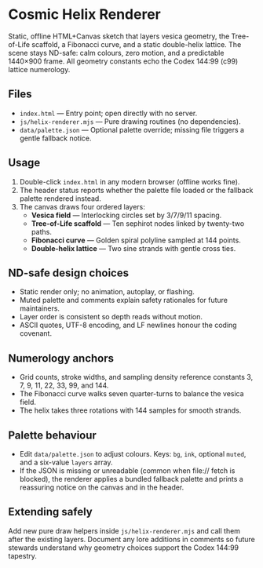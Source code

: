 # Cosmic Helix Renderer

Static, offline HTML+Canvas sketch that layers vesica geometry, the Tree-of-Life scaffold, a Fibonacci curve, and a static double-helix lattice. The scene stays ND-safe: calm colours, zero motion, and a predictable 1440×900 frame. All geometry constants echo the Codex 144:99 (c99) lattice numerology.

## Files
- `index.html` — Entry point; open directly with no server.
- `js/helix-renderer.mjs` — Pure drawing routines (no dependencies).
- `data/palette.json` — Optional palette override; missing file triggers a gentle fallback notice.

## Usage
1. Double-click `index.html` in any modern browser (offline works fine).
2. The header status reports whether the palette file loaded or the fallback palette rendered instead.
3. The canvas draws four ordered layers:
   - **Vesica field** — Interlocking circles set by 3/7/9/11 spacing.
   - **Tree-of-Life scaffold** — Ten sephirot nodes linked by twenty-two paths.
   - **Fibonacci curve** — Golden spiral polyline sampled at 144 points.
   - **Double-helix lattice** — Two sine strands with gentle cross ties.

## ND-safe design choices
- Static render only; no animation, autoplay, or flashing.
- Muted palette and comments explain safety rationales for future maintainers.
- Layer order is consistent so depth reads without motion.
- ASCII quotes, UTF-8 encoding, and LF newlines honour the coding covenant.

## Numerology anchors
- Grid counts, stroke widths, and sampling density reference constants 3, 7, 9, 11, 22, 33, 99, and 144.
- The Fibonacci curve walks seven quarter-turns to balance the vesica field.
- The helix takes three rotations with 144 samples for smooth strands.

## Palette behaviour
- Edit `data/palette.json` to adjust colours. Keys: `bg`, `ink`, optional `muted`, and a six-value `layers` array.
- If the JSON is missing or unreadable (common when file:// fetch is blocked), the renderer applies a bundled fallback palette and prints a reassuring notice on the canvas and in the header.

## Extending safely
Add new pure draw helpers inside `js/helix-renderer.mjs` and call them after the existing layers. Document any lore additions in comments so future stewards understand why geometry choices support the Codex 144:99 tapestry.

